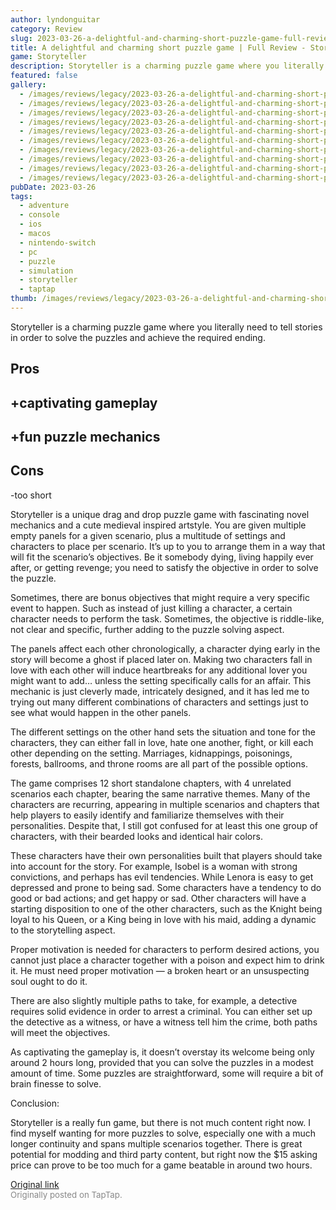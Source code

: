 ```yaml
---
author: lyndonguitar
category: Review
slug: 2023-03-26-a-delightful-and-charming-short-puzzle-game-full-review-storyteller
title: A delightful and charming short puzzle game | Full Review - Storyteller
game: Storyteller
description: Storyteller is a charming puzzle game where you literally need to tell stories in order to solve the puzzles and achieve the required ending.
featured: false
gallery:
  - /images/reviews/legacy/2023-03-26-a-delightful-and-charming-short-puzzle-game--full-review---storyteller-0.avif
  - /images/reviews/legacy/2023-03-26-a-delightful-and-charming-short-puzzle-game--full-review---storyteller-1.avif
  - /images/reviews/legacy/2023-03-26-a-delightful-and-charming-short-puzzle-game--full-review---storyteller-2.avif
  - /images/reviews/legacy/2023-03-26-a-delightful-and-charming-short-puzzle-game--full-review---storyteller-3.avif
  - /images/reviews/legacy/2023-03-26-a-delightful-and-charming-short-puzzle-game--full-review---storyteller-4.avif
  - /images/reviews/legacy/2023-03-26-a-delightful-and-charming-short-puzzle-game--full-review---storyteller-5.avif
  - /images/reviews/legacy/2023-03-26-a-delightful-and-charming-short-puzzle-game--full-review---storyteller-6.avif
  - /images/reviews/legacy/2023-03-26-a-delightful-and-charming-short-puzzle-game--full-review---storyteller-7.avif
  - /images/reviews/legacy/2023-03-26-a-delightful-and-charming-short-puzzle-game--full-review---storyteller-8.avif
  - /images/reviews/legacy/2023-03-26-a-delightful-and-charming-short-puzzle-game--full-review---storyteller-9.avif
pubDate: 2023-03-26
tags:
  - adventure
  - console
  - ios
  - macos
  - nintendo-switch
  - pc
  - puzzle
  - simulation
  - storyteller
  - taptap
thumb: /images/reviews/legacy/2023-03-26-a-delightful-and-charming-short-puzzle-game--full-review---storyteller-0.avif
---
```


Storyteller is a charming puzzle game where you literally need to tell stories in order to solve the puzzles and achieve the required ending.




## Pros



## +captivating gameplay


## +fun puzzle mechanics




## Cons


-too short

Storyteller is a unique drag and drop puzzle game with fascinating novel mechanics and a cute medieval inspired artstyle. You are given multiple empty panels for a given scenario, plus a multitude of settings and characters to place per scenario. It’s up to you to arrange them in a way that will fit the scenario’s objectives. Be it somebody dying, living happily ever after, or getting revenge; you need to satisfy the objective in order to solve the puzzle.

Sometimes, there are bonus objectives that might require a very specific event to happen. Such as instead of just killing a character, a certain character needs to perform the task. Sometimes, the objective is riddle-like, not clear and specific, further adding to the puzzle solving aspect.

The panels affect each other chronologically, a character dying early in the story will become a ghost if placed later on. Making two characters fall in love with each other will induce heartbreaks for any additional lover you might want to add… unless the setting specifically calls for an affair. This mechanic is just cleverly made, intricately designed, and it has led me to trying out many different combinations of characters and settings just to see what would happen in the other panels.

The different settings on the other hand sets the situation and tone for the characters, they can either fall in love, hate one another, fight, or kill each other depending on the setting. Marriages, kidnappings, poisonings, forests, ballrooms, and throne rooms are all part of the possible options.

The game comprises 12 short standalone chapters, with 4 unrelated scenarios each chapter, bearing the same narrative themes. Many of the characters are recurring, appearing in multiple scenarios and chapters that help players to easily identify and familiarize themselves with their personalities. Despite that, I still got confused for at least this one group of characters, with their bearded looks and identical hair colors.

These characters have their own personalities built that players should take into account for the story. For example, Isobel is a woman with strong convictions, and perhaps has evil tendencies. While Lenora is easy to get depressed and prone to being sad. Some characters have a tendency to do good or bad actions; and get happy or sad. Other characters will have a starting disposition to one of the other characters, such as the Knight being loyal to his Queen, or a King being in love with his maid, adding a dynamic to the storytelling aspect.

Proper motivation is needed for characters to perform desired actions, you cannot just place a character together with a poison and expect him to drink it. He must need proper motivation — a broken heart or an unsuspecting soul ought to do it.

There are also slightly multiple paths to take, for example, a detective requires solid evidence in order to arrest a criminal. You can either set up the detective as a witness, or have a witness tell him the crime, both paths will meet the objectives.

As captivating the gameplay is, it doesn’t overstay its welcome being only around 2 hours long, provided that you can solve the puzzles in a modest amount of time. Some puzzles are straightforward, some will require a bit of brain finesse to solve.

Conclusion:

Storyteller is a really fun game, but there is not much content right now. I find myself wanting for more puzzles to solve, especially one with a much longer continuity and spans multiple scenarios together. There is great potential for modding and third party content, but right now the $15 asking price can prove to be too much for a game beatable in around two hours.

[Original link](https://www.taptap.io/post/4901858)<br><span style="font-size: 0.95em; color: #888;">Originally posted on TapTap.</span>